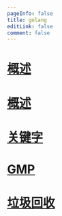 ```yaml
---
pageInfo: false
title: golang
editLink: false
comment: false
---
```


# [概述](./summary.md)

# [概述](./summary.md)

# [关键字](./keyword.md)

# [GMP](./gmp.md)

# [垃圾回收](./gc.md)




